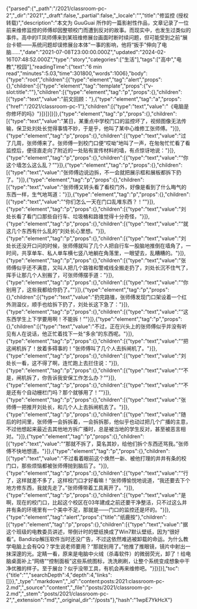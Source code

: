 {"parsed":{"_path":"/2021/classroom-pc-2","_dir":"2021","_draft":false,"_partial":false,"_locale":"","title":"修监控 (授权转载)","description":"本文为 GuuGuai 所作的一篇影射性作品，文章记录了一位前来维修监控的师傅却因整顿校门而遭到反对的故事。而现实中，也发生过类似的事件。高中的IT凤师傅来到某班维修展台画面时断时续问题，但可能受到之前“展台卡顿——系统问题却误修展台本体”一事的影响，他将“扳手”伸向了电脑……","date":"2021-07-08T23:00:00.000Z","updated":"2024-02-16T07:48:52.000Z","type":"story","categories":["生活"],"tags":["高中","电教","校园"],"readingTime":{"text":"6 min read","minutes":5.03,"time":301800,"words":1006},"body":{"type":"root","children":[{"type":"element","tag":"alert","props":{},"children":[{"type":"element","tag":"template","props":{"v-slot:title":""},"children":[{"type":"element","tag":"p","props":{},"children":[{"type":"text","value":"前文回顾："},{"type":"element","tag":"a","props":{"href":"/2021/classroom-pc-1"},"children":[{"type":"text","value":"《电脑是你修坏的吗》"}]}]}]}]},{"type":"element","tag":"p","props":{},"children":[{"type":"text","value":"某日，某重点中学校门口的监控坏了，视频图像无法传输，保卫处刘处长觉得事情不妙，于是乎，他叫了某中心维修工张师傅。"}]},{"type":"element","tag":"p","props":{},"children":[{"type":"text","value":"过了几周，张师傅来了。张师傅一到校门口便“哎呦”地叫了一声，在匆匆忙忙看了看监控后，便径直走向了附近的一处贴有宣传材料的墙，有点惊讶地说："}]},{"type":"element","tag":"p","props":{},"children":[{"type":"text","value":"“你这个墙怎么这么乱？”"}]},{"type":"element","tag":"p","props":{},"children":[{"type":"text","value":"张师傅边说边拆，不一会就把展示框和展板都拆下扔了。"}]},{"type":"element","tag":"p","props":{},"children":[{"type":"text","value":"张师傅又转头看了看校门外，好像是看到了什么晦气的东西一样，生气地骂道："}]},{"type":"element","tag":"p","props":{},"children":[{"type":"text","value":"“你们怎么一天在门口乱堆东西？！”"}]},{"type":"element","tag":"p","props":{},"children":[{"type":"text","value":"刘处长看了看门口那些自行车、垃圾桶和路锥觉得十分奇怪，"}]},{"type":"element","tag":"p","props":{},"children":[{"type":"text","value":"“就这几个东西有什么乱的”刘处长心里想。"}]},{"type":"element","tag":"p","props":{},"children":[{"type":"text","value":"刘处长还没开口问的时候，张师傅就叫了几个人把自行车一股脑地推倒在墙角了，一时间，共享单车、私人单车横七竖八地躺在角落里，一眼望去，乱糟糟的。"}]},{"type":"element","tag":"p","props":{},"children":[{"type":"text","value":"张师傅似乎还不满意，又叫人把几个路锥和警戒线全搬走扔了，刘处长沉不住气了，挥手让那几个人别搬了，可张师傅摆手道："}]},{"type":"element","tag":"p","props":{},"children":[{"type":"text","value":"“你别用了，这些我都给你扔了。”"}]},{"type":"element","tag":"p","props":{},"children":[{"type":"text","value":"扔完路锥，张师傅发现门口架设着一个红外测温仪，顺手也给拆下扔了，刘处长这下急了："}]},{"type":"element","tag":"p","props":{},"children":[{"type":"text","value":"“这东西学生上下学要用啊！不能拆！”"}]},{"type":"element","tag":"p","props":{},"children":[{"type":"text","value":"不过，正在兴头上的张师傅似乎并没有听见有人在说话，他正忙着找下一处“多余”的东西呢。"}]},{"type":"element","tag":"p","props":{},"children":[{"type":"text","value":"“把这闸机拆了！放着多碍事的！”张师傅叫了几个人去拆闸机了。"}]},{"type":"element","tag":"p","props":{},"children":[{"type":"text","value":"刘处长一看，这不得了啊，连忙跑上去拦住说："}]},{"type":"element","tag":"p","props":{},"children":[{"type":"text","value":"“不是，闸机拆了，你告诉我安保工作怎么办？”"}]},{"type":"element","tag":"p","props":{},"children":[{"type":"text","value":"“不是还有个自动栅栏门吗？那个就够用了！”"}]},{"type":"element","tag":"p","props":{},"children":[{"type":"text","value":"张师傅一把推开刘处长，和几个人上去拆闸机去了。"}]},{"type":"element","tag":"p","props":{},"children":[{"type":"text","value":"随后的时间里，张师傅一会拆拆着，一会拆拆那，他似乎也动过把几个广播的主意，不过他想起来最近去其他地方拆广播时，总是被当地的学生反对，甚至被恶言相对。"}]},{"type":"element","tag":"p","props":{},"children":[{"type":"text","value":"“那就不拆了，莫名其妙，给他们拆个东西还骂我。”张师傅不快地想道。"}]},{"type":"element","tag":"p","props":{},"children":[{"type":"text","value":"不过看着眼前这个焕然一新、被他打理的井井有条的校门口，那些烦恼都被张师傅抛到脑后了。"}]},{"type":"element","tag":"p","props":{},"children":[{"type":"text","value":"“行了，这样就差不多了，这样校门口才好看嘛！”张师傅愉悦地说道，“我还要去下个地方修东西，我就先走了。”张师傅带着工具离开了。"}]},{"type":"element","tag":"p","props":{},"children":[{"type":"text","value":"是啊，现在的校门口，比起这个校区在03年建成之前还要干净整洁，只不过这么井井有条的环境里有一个美中不足，那就是——门口的监控还是坏的。"}]},{"type":"element","tag":"alert","props":{"title":"纸鹿按"},"children":[{"type":"element","tag":"p","props":{},"children":[{"type":"text","value":"据这个班级的电教委员讲述，带倒计时的壁纸换成了Win7默认壁纸，因为“很好看”。Bandizip解压软件当时还没广告，不过这依然难逃被卸载的命运。为什么教学电脑上会有QQ？学生说老师要用？“那就别用了。”他推了推眼镜，镜片中射出一抹深邃的光。定睛一看，原来是电脑中火绒（杀毒软件）的微弱荧光，卸了！给电脑桌面补上“网络”“控制面板”这些系统图标，洗洗刷刷，让整个系统变成想象中干净优雅的样子。至于展台？似乎没带工具，有机会再来维修吧。"}]}]}],"toc":{"title":"","searchDepth":4,"depth":4,"links":[]}},"_type":"markdown","_id":"content:posts:2021:classroom-pc-2.md","_source":"content","_file":"posts/2021/classroom-pc-2.md","_stem":"posts/2021/classroom-pc-2","_extension":"md","_original_dir":"/posts"},"hash":"1wpE7YkHcX"}
